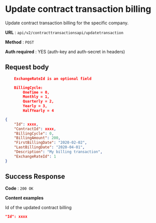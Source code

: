 # Update contract transaction billing

Update contract transaction billing for the specific company.

**URL** : `api/v2/contracttransactionsapi/updatetransaction`

**Method** : `POST`

**Auth required** : YES (auth-key and auth-secret in headers)

## Request body

```json
    ExchangeRateId is an optional field
```

```json
    BillingCycle:
        OneTime = 0,
        Monthly = 1,
        Quarterly = 2,
        Yearly = 3,
        HalfYearly = 4
```

```json
{
    "Id": xxxx,
    "ContractId": xxxx,
    "BillingCycle": 0,
    "BillingAmount": 200,
    "FirstBillingDate": "2020-02-02",
    "LastBillingDate": "2020-04-01",
    "Description": "My billing transaction",
    "ExchangeRateId": 1
}
```


## Success Response

**Code** : `200 OK`

**Content examples**

Id of the updated contract billing

```json
"Id": xxxx
```
